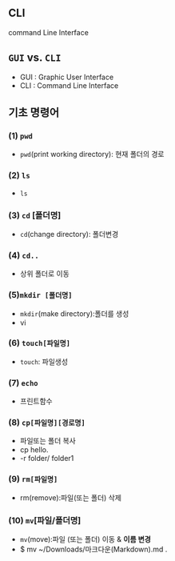 ## CLI

command Line Interface



## `GUI` vs. `CLI`

* GUI : Graphic User Interface
* CLI : Command Line Interface



## 기초 명령어

### (1) `pwd`

* `pwd`(print working directory): 현재 폴더의 경로



### (2) `ls`

* `ls`



### (3) `cd` [폴더명]

* `cd`(change directory): 폴더변경



### (4) `cd..`

*  상위 폴더로 이동



### (5)`mkdir [폴더명]`

* `mkdir`(make directory):폴더를 생성
* vi

### (6) `touch[파일명]`

* `touch`: 파일생성



### (7) `echo`

* 프린트함수



### (8) `cp[파일명][경로명]`

* 파일또는 폴더 복사
* cp hello.
* -r folder/ folder1



### (9) `rm[파일명]`

* rm(remove):파일(또는 폴더) 삭제

### (10) `mv`[파일/폴더명]

* `mv`(move):파일 (또는 폴더) 이동 & **이름 변경**
* $ mv ~/Downloads/마크다운\(Markdown\).md .